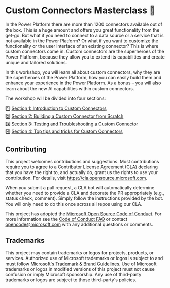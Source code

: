 # Custom Connectors Masterclass 🧙

In the Power Platform there are more than 1200 connectors available out of the box. This is a huge amount and offers you great functionality from the get-go. But what if you need to connect to a data source or a service that is not available in the Power Platform? Or what if you want to customize the functionality or the user interface of an existing connector? This is where custom connectors come in. Custom connectors are the superheroes of the Power Platform, because they allow you to extend its capabilities and create unique and tailored solutions.

In this workshop, you will learn all about custom connectors, why they are the superheroes of the Power Platform, how you can easily build them and enhance your experience in the Power Platform. As a bonus – you will also learn about the new AI capabilities within custom connectors.

The workshop will be divided into four sections:

1️⃣ [Section 1: Introduction to Custom Connectors](./lab01/README.md)  
2️⃣ [Section 2: Building a Custom Connector from Scratch](./lab02/README.md)  
3️⃣ [Section 3: Testing and Troubleshooting a Custom Connector](./lab03/README.md)  
4️⃣ [Section 4: Top tips and tricks for Custom Connectors](./lab04/README.md)  

## Contributing

This project welcomes contributions and suggestions.  Most contributions require you to agree to a
Contributor License Agreement (CLA) declaring that you have the right to, and actually do, grant us
the rights to use your contribution. For details, visit https://cla.opensource.microsoft.com.

When you submit a pull request, a CLA bot will automatically determine whether you need to provide
a CLA and decorate the PR appropriately (e.g., status check, comment). Simply follow the instructions
provided by the bot. You will only need to do this once across all repos using our CLA.

This project has adopted the [Microsoft Open Source Code of Conduct](https://opensource.microsoft.com/codeofconduct/).
For more information see the [Code of Conduct FAQ](https://opensource.microsoft.com/codeofconduct/faq/) or
contact [opencode@microsoft.com](mailto:opencode@microsoft.com) with any additional questions or comments.

## Trademarks

This project may contain trademarks or logos for projects, products, or services. Authorized use of Microsoft 
trademarks or logos is subject to and must follow 
[Microsoft's Trademark & Brand Guidelines](https://www.microsoft.com/en-us/legal/intellectualproperty/trademarks/usage/general).
Use of Microsoft trademarks or logos in modified versions of this project must not cause confusion or imply Microsoft sponsorship.
Any use of third-party trademarks or logos are subject to those third-party's policies.
